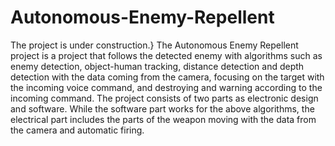 # Autonomous-Enemy-Repellent

The project is under construction.} The Autonomous Enemy Repellent project is a project that follows the detected enemy with algorithms such as enemy detection, object-human tracking, distance detection and depth detection with the data coming from the camera, focusing on the target with the incoming voice command, and destroying and warning according to the incoming command. The project consists of two parts as electronic design and software. While the software part works for the above algorithms, the electrical part includes the parts of the weapon moving with the data from the camera and automatic firing.

